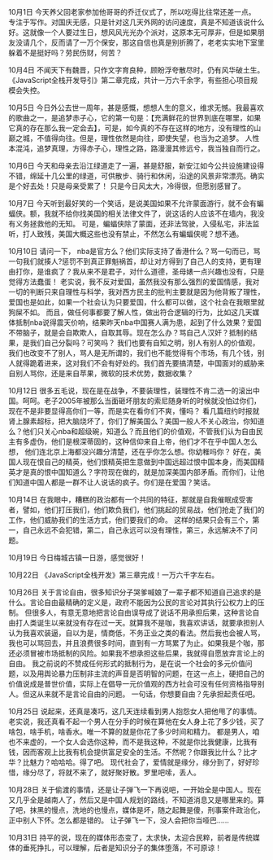 10月1日
今天养父回老家参加他哥哥的乔迁仪式了，所以吃得比往常还差一点。
专注于写作。对国庆无感，只是针对这几天外网的访问速度，真是不知道该说什么好。这就像一个人要过生日，想风风光光办个派对，这原本无可厚非，但是如果朋友没请几个，反而请了一万个保安，那这自信也真是别折腾了，老老实实地下室里躲着不是挺好吗？劳民伤财，何苦？


10月4日
不闻天下有魏晋，只作文字育良种，顾盼浮夸散尽时，仍有风华破土生。
《JavaScript全栈开发导引》第二章完成，共计一万六千余字，有些担心项目规模会失控。


10月5日
今日外公去世一周年，甚是感慨，想想人生的意义，维求无憾。我最喜欢的歌曲之一，是追梦赤子心，它的第一句是：【充满鲜花的世界到底在哪里，如果它真的存在那么我一定会去】，可是，如今真的不存在这样的地方，没有理性的山巅之城，不值得向往。但是，理性依然是向往，即使失望，也当为之追梦。
人性本混沌，追梦真理，方得赤子心，理性之路，路漫漫其修远兮，我当独自而行之。


10月6日
今天和母亲去沿江绿道走了一遍，甚是舒服，新安江如今公共设施建设得不错，绵延十几公里的绿道，可供散步、骑行和休闲，沿途的风景非常漂亮。确实是个好去处！只是母亲受累了！
只是今日风太大，冷得很，但愿别感冒了。


10月7日
今天听到最好笑的一个笑话，是说美国如果不允许蒙面游行，就不会有蝙蝠侠。额，我就不给你找美国的相关法律文件了，说这话的人应该不在墙内，我没有义务拯救他的无知。
可是，蝙蝠侠除了蒙面，还非法驾驶，入侵私宅，非法监听，打人致残，美国大概这些也没有禁止，不然怎么有蝙蝠侠呢？想不通。


10月10日
请问一下， nba是官方么？他们实际支持了香港什么？骂一句而已，骂一句我们就揍人?惩罚不到真正罪魁祸首，却让对方得到了自己人的支持，更有理由打你，是谁疯了？我从来不是君子，对什么道德，圣母婊一点兴趣也没有，只是觉得方法蠢蛋！
老实说，我不反对爱国，虽然我没有那么强烈的爱国情感，我对一切的判断只来自理性与科学，我对西方民主的批判主要就是因为他背叛了理性，爱国也是如此，如果一个社会认为只要爱国，什么都可以做，这个社会在我眼里就狗屎不如。
而且，做任何事都要了解人性，做出符合逻辑的行为，比如这几天媒体抵制nba说得震天价响，结果昨天nba中国赛人满为患，起到了什么效果？爱国不带脑子，就是会自欺欺人，自取其辱。现在怎么办？骂自己人汉奸？抵制的结果，是我们自己分裂吗？可笑吗？
我们也要有自知之明，别人有别人的价值观，我们也改变不了别人，骂人是无所谓的，我们也不能觉得有个市场，有几个钱，别人就得跪着进来，这对我们不会有好处的。我们首先要搞清楚，中国面对的威胁来自别人骂你，还是来自苹果，微软的技术优势，数据收集？


10月12日
很多五毛说，现在是在战争，不要装理性，装理性不肯二选一的滚出中国。呵呵。老子2005年被那么当面砸坏朋友的索尼随身听的时候就没怕过你们，现在不是非要显得高你们一等，而是实在看你们不爽，懂吗？
看几篇纽约时报就肾上腺素超标，把大脑烧坏了，你们了解美国么？美国一般人不关心政治，你知道么？他们只关心nba和超级碗，知道么？而且他们的价值观，不管我们认为自由民主有多虚伪，他们是根深蒂固的，这种信仰来自上帝，他们才不在乎中国人怎么想， 他们连北京上海都没兴趣分清楚，还在乎你怎么想。你幼稚吗你？
好在，美国人现在恨自己的精英，他们恨精英把生意做到中国远超过恨中国本身，而美国精英才是真的恨中国知道么？字符现在做的，就是加深美国内部矛盾。而你们，让他们知道中国人都是一群不让人说话的疯子。你们是在爱国？笑话。


10月14日
在我眼中，糟糕的政治都有一个共同的特征，那就是自我催眠成受害者，譬如，他们打压我们，他们欺负我们，他们挑起的贸易战，他们抢走了我们的工作，他们威胁我们的生活方式，他们要我们的命。
这样的结果只会有三个，第一，自己永远不会犯错，第二，自己永远可以没有理性，第三，永远解决不了问题。


10月19日
今日梅城古镇一日游，感觉很好！


10月22日
《JavaScript全栈开发》第三章完成！一万六千字左右。


10月26日
关于言论自由，很多知识分子哭爹喊娘了一辈子都不知道自己追求的是什么。言论自由最精确的定义是，政府不能因为公民的言论对其执行公权力上的压制。
但很多人，有意无意地把言论自由误导成了说话不用承担后果，这种言论自由打人类诞生以来就没有存在过一天。就算我不是咖，我喜欢讲话，就要承担别人认为我喜欢装逼，自以为是，情商低，不务正业之类的看法。然后我也会被人骂，我也可以骂回去，并且浪费很多时间，直到有一方骂累了为止。如果我是个咖，那还必须冒被市场抵制的风险。如果我不想承担这些后果，我就得自愿放弃言论上的自由。
我之前说的不赞成任何形式的抵制行为，是在说一个社会的多元价值问题，以及用舆论暴力压制非主流的声音是否明智的问题，在这一点上，硬把自己的价值说成是普世价值，实际上在倡导一元价值观的西方社会可没有任何资格指导别人。但这从来就不是言论自由的问题。
一句话，你想要自由？先承担起责任吧。


10月25日
说起来，还真是凑巧，这几天连续看到男人抱怨女人把他甩了的事情。老实说，我还真看不起一个男人在分手的时候在算他在女人身上花了多少钱，买了啥包，啥手机，啥香水。唯一不算的就是你花了多少时间和精力。
都是男人，咱也不来虚的，一个女人会选你这种，而不是我这种，不就是你比我健康，比我有钱，因而客观上比我有机会提供富足安全的生活。不然呢？你跟我比什么？比才华？比魅力？哈哈哈。得了吧。
现代社会了，爱情就是缘分，缘分到了，好好珍惜，缘分尽了，将就不来了，就好聚好散。罗里吧嗦，丢人。


10月28日
关于偷渡的事情，还是让子弹飞一下再说吧，一开始全是中国人。现在又几乎全是越南人了，然后又是中国人规划的路线，不知道消息又是哪里来的。算了吧，抹黑的慢点，洗地的也慢点，媒体是坏，随之起舞是傻，刑事案件政治化，正中别人下怀。怎么都是错的。
让子弹飞一下，没人会把你当哑巴……


 10月31日
持平的说，现在的媒体形态变了，太求快，太迎合民粹，前者是传统媒体的垂死挣扎，可以理解，后者是知识分子的集体堕落，不可原谅！